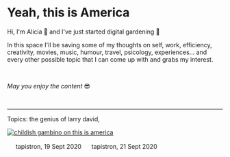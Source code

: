 # Yeah, this is America

Hi, I'm Alicia 🦁 and I've just started digital gardening 🌱

In this space I'll be saving some of my thoughts on self, work, efficiency, creativity, movies, music, humour, travel, psicology, experiences... and every other possible topic that I can come up with and grabs my interest.

<p>&nbsp;<p> 

_May you enjoy the content_ 😎

<p>&nbsp;<p> 
  
  ----------
  Topics: the genius of larry david, 
  


[![childish gambino on this is america](Doing-my-thing/images/thisisamerica.png)](https://www.youtube.com/watch?v=VYOjWnS4cMY)







[<img src="Doing-my-thing/images/instagramlogo.png" width=16>](https://www.instagram.com/tapistron/) tapistron, 19 Sept 2020
[<img src="Doing-my-thing/images/instagramlogo.png" width=16>](https://www.instagram.com/tapistron/) tapistron, 21 Sept 2020
